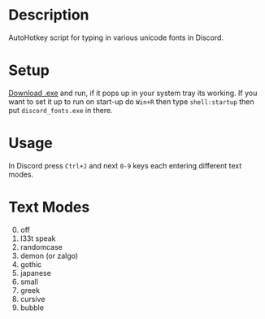# Description
  AutoHotkey script for typing in various unicode fonts in Discord.
# Setup
  [Download .exe](https://github.com/WayfaringBloke/discord_fonts/releases/download/1.1/discord_fonts.exe) and run, if it pops up in your system tray its working.
  If you want to set it up to run on start-up do `Win+R` then type `shell:startup` then put `discord_fonts.exe` in there.
# Usage
  In Discord press `Ctrl+J` and next `0-9` keys each entering different text modes.
# Text Modes
  0. off
  1. l33t speak
  2. randomcase
  3. demon (or zalgo)
  4. gothic
  5. japanese
  6. small
  7. greek
  8. cursive
  9. bubble
